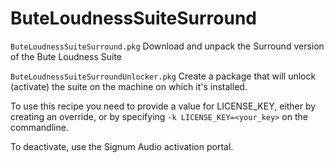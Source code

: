 # ButeLoudnessSuiteSurround

`ButeLoudnessSuiteSurround.pkg`
Download and unpack the Surround version of the Bute Loudness Suite

`ButeLoudnessSuiteSurroundUnlocker.pkg`
Create a package that will unlock (activate) the suite on the machine on which it's installed. 

To use this recipe you need to provide a value for LICENSE_KEY, either by creating an override, or by specifying `-k LICENSE_KEY=<your_key>` on the commandline.

To deactivate, use the Signum Audio activation portal.